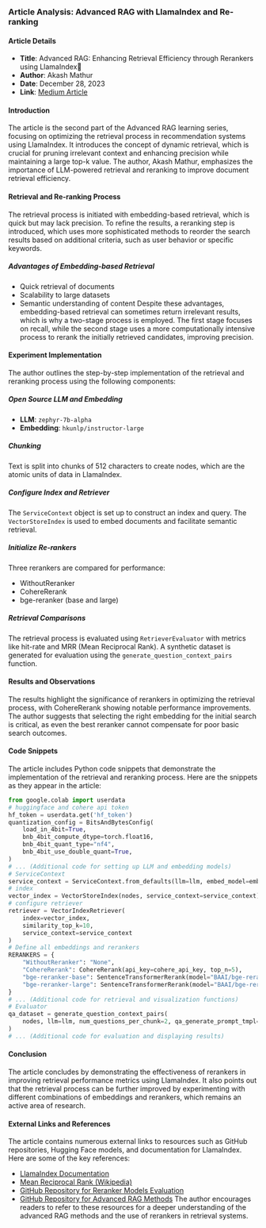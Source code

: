 ### Article Analysis: Advanced RAG with LlamaIndex and Re-ranking
#### Article Details
- **Title**: Advanced RAG: Enhancing Retrieval Efficiency through Rerankers using LlamaIndex🦙
- **Author**: Akash Mathur
- **Date**: December 28, 2023
- **Link**: [Medium Article](https://akash-mathur.medium.com/advanced-rag-enhancing-retrieval-efficiency-through-evaluating-reranker-models-using-llamaindex-3f104f24607e)
#### Introduction
The article is the second part of the Advanced RAG learning series, focusing on optimizing the retrieval process in recommendation systems using LlamaIndex. It introduces the concept of dynamic retrieval, which is crucial for pruning irrelevant context and enhancing precision while maintaining a large top-k value. The author, Akash Mathur, emphasizes the importance of LLM-powered retrieval and reranking to improve document retrieval efficiency.
#### Retrieval and Re-ranking Process
The retrieval process is initiated with embedding-based retrieval, which is quick but may lack precision. To refine the results, a reranking step is introduced, which uses more sophisticated methods to reorder the search results based on additional criteria, such as user behavior or specific keywords.
##### Advantages of Embedding-based Retrieval
- Quick retrieval of documents
- Scalability to large datasets
- Semantic understanding of content
Despite these advantages, embedding-based retrieval can sometimes return irrelevant results, which is why a two-stage process is employed. The first stage focuses on recall, while the second stage uses a more computationally intensive process to rerank the initially retrieved candidates, improving precision.
#### Experiment Implementation
The author outlines the step-by-step implementation of the retrieval and reranking process using the following components:
##### Open Source LLM and Embedding
- **LLM**: `zephyr-7b-alpha`
- **Embedding**: `hkunlp/instructor-large`
##### Chunking
Text is split into chunks of 512 characters to create nodes, which are the atomic units of data in LlamaIndex.
##### Configure Index and Retriever
The `ServiceContext` object is set up to construct an index and query. The `VectorStoreIndex` is used to embed documents and facilitate semantic retrieval.
##### Initialize Re-rankers
Three rerankers are compared for performance:
- WithoutReranker
- CohereRerank
- bge-reranker (base and large)
##### Retrieval Comparisons
The retrieval process is evaluated using `RetrieverEvaluator` with metrics like hit-rate and MRR (Mean Reciprocal Rank). A synthetic dataset is generated for evaluation using the `generate_question_context_pairs` function.
#### Results and Observations
The results highlight the significance of rerankers in optimizing the retrieval process, with CohereRerank showing notable performance improvements. The author suggests that selecting the right embedding for the initial search is critical, as even the best reranker cannot compensate for poor basic search outcomes.
#### Code Snippets
The article includes Python code snippets that demonstrate the implementation of the retrieval and reranking process. Here are the snippets as they appear in the article:
```python
from google.colab import userdata
# huggingface and cohere api token
hf_token = userdata.get('hf_token')
quantization_config = BitsAndBytesConfig(
    load_in_4bit=True,
    bnb_4bit_compute_dtype=torch.float16,
    bnb_4bit_quant_type="nf4",
    bnb_4bit_use_double_quant=True,
)
# ... (Additional code for setting up LLM and embedding models)
# ServiceContext
service_context = ServiceContext.from_defaults(llm=llm, embed_model=embed_model)
# index
vector_index = VectorStoreIndex(nodes, service_context=service_context)
# configure retriever
retriever = VectorIndexRetriever(
    index=vector_index,
    similarity_top_k=10,
    service_context=service_context
)
# Define all embeddings and rerankers
RERANKERS = {
    "WithoutReranker": "None",
    "CohereRerank": CohereRerank(api_key=cohere_api_key, top_n=5),
    "bge-reranker-base": SentenceTransformerRerank(model="BAAI/bge-reranker-base", top_n=5),
    "bge-reranker-large": SentenceTransformerRerank(model="BAAI/bge-reranker-large", top_n=5)
}
# ... (Additional code for retrieval and visualization functions)
# Evaluator
qa_dataset = generate_question_context_pairs(
    nodes, llm=llm, num_questions_per_chunk=2, qa_generate_prompt_tmpl=qa_generate_prompt_tmpl
)
# ... (Additional code for evaluation and displaying results)
```
#### Conclusion
The article concludes by demonstrating the effectiveness of rerankers in improving retrieval performance metrics using LlamaIndex. It also points out that the retrieval process can be further improved by experimenting with different combinations of embeddings and rerankers, which remains an active area of research.
#### External Links and References
The article contains numerous external links to resources such as GitHub repositories, Hugging Face models, and documentation for LlamaIndex. Here are some of the key references:
- [LlamaIndex Documentation](https://docs.llamaindex.ai/en/stable/module_guides/querying/node_postprocessors/root.html)
- [Mean Reciprocal Rank (Wikipedia)](https://en.wikipedia.org/wiki/Mean_reciprocal_rank)
- [GitHub Repository for Reranker Models Evaluation](https://github.com/akashmathur-2212/LLMs-playground/tree/main/LlamaIndex-applications/Advanced-RAG/reranker_models_evaluation?source=post_page-----3f104f24607e--------------------------------)
- [GitHub Repository for Advanced RAG Methods](https://github.com/akashmathur-2212/LLMs-playground/tree/main/LlamaIndex-applications/Advanced-RAG?source=post_page-----3f104f24607e--------------------------------)
The author encourages readers to refer to these resources for a deeper understanding of the advanced RAG methods and the use of rerankers in retrieval systems.